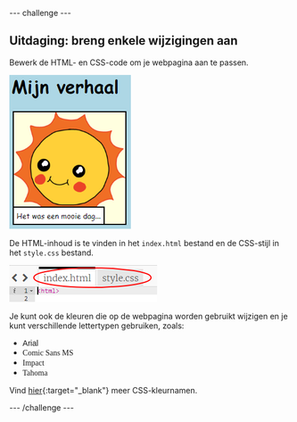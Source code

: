--- challenge ---

## Uitdaging: breng enkele wijzigingen aan

Bewerk de HTML- en CSS-code om je webpagina aan te passen.

![screenshot](images/story-changes.png)

De HTML-inhoud is te vinden in het `index.html` bestand en de CSS-stijl in het `style.css` bestand.

![screenshot](images/story-files.png)

Je kunt ook de kleuren die op de webpagina worden gebruikt wijzigen en je kunt verschillende lettertypen gebruiken, zoals:

+ <span style="font-family: Arial;">Arial</span>
+ <span style="font-family: Comic Sans MS;">Comic Sans MS</span>
+ <span style="font-family: Impact;">Impact</span>
+ <span style="font-family: Tahoma;">Tahoma</span>

Vind [hier](http://jumpto.cc/colours){:target="_blank"} meer CSS-kleurnamen.

--- /challenge ---